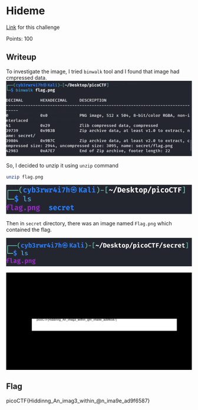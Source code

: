 # Hideme
[Link](https://play.picoctf.org/practice/challenge/350?category=4&page=2) for this challenge

Points: 100

## Writeup

To investigate the image, I tried `binwalk` tool and I found that image had cmpressed data.
![hideme](Images/hideme.png)

So, I decided to unzip it using `unzip` command
```bash
unzip flag.png
```
![hideme2](Images/hideme2.png)

Then in `secret` directory, there was an image named `Flag.png` which contained the flag.

![hideme3](Images/hideme3.png)

![hideme4](Images/hideme4.png)


## Flag
picoCTF{Hiddinng_An_imag3_within_@n_ima9e_ad9f6587}

